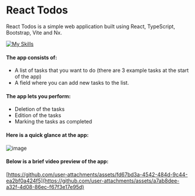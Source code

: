 # React Todos

React Todos is a simple web application built using 
React, TypeScript, Bootstrap, Vite and Nx. 

[![My Skills](https://skillicons.dev/icons?i=react,ts,bootstrap,vite)](https://skillicons.dev)

#### The app consists of:
- A list of tasks that you want to do (there are 3 example tasks at the start of the app) 
- A field where you can add new tasks to the list.
  
#### The app lets you perform: 
- Deletion of the tasks 
- Edition of the tasks
- Marking the tasks as completed

#### Here is a quick glance at the app:

![image](https://github.com/user-attachments/assets/f545d2de-82e9-48bc-944b-df4399865834)

#### Below is a brief video preview of the app:

[https://github.com/user-attachments/assets/fd67bd3a-4542-484d-9c44-ea2bf0a424f5](https://github.com/user-attachments/assets/a7ab8dee-a32f-4d08-86ec-f67f3e17e95d)
